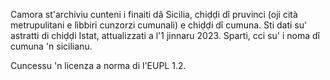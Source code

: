 Camora st'archiviu cunteni i finaiti dâ Sicilia, chiḍḍi dî pruvinci (oji cità metrupulitani e lìbbiri cunzorzi cumunali) e chiḍḍi dî cumuna. Sti dati su' astratti di chiḍḍi Istat, attualizzati a l'1 jinnaru 2023. Sparti, cci su' i noma dî cumuna 'n sicilianu.

Cuncessu 'n licenza a norma di l'EUPL 1.2.